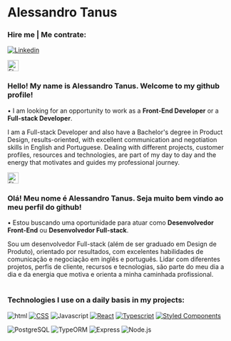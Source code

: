 # Alessandro Tanus

<div><h3>Hire me | Me contrate:</h3> <a href="https://www.linkedin.com/in/alessandro-tanus/"><img src="https://img.shields.io/badge/LinkedIn-0077B5?style=for-the-badge&amp;logo=linkedin&amp;logoColor=white" alt="Linkedin"></a></div>


<img src="https://em-content.zobj.net/thumbs/120/samsung/349/flag-united-states_1f1fa-1f1f8.png" srcset="https://em-content.zobj.net/thumbs/240/samsung/349/flag-united-states_1f1fa-1f1f8.png 2x" alt="Flag: United States on Samsung One UI 5.0" width="25" height="25"><h3>Hello! My name is Alessandro Tanus. Welcome to my github profile!</h3>


• I am looking for an opportunity to work as a <strong>Front-End Developer</strong> or a <strong>Full-stack Developer</strong>.

I am a Full-stack Developer and also have a Bachelor's degree in Product Design, results-oriented, with excellent communication and negotiation skills in English and Portuguese. 
Dealing with different projects, customer profiles, resources and technologies, are part of my day to day and the energy that motivates and guides my professional journey.

<img src="https://em-content.zobj.net/thumbs/120/samsung/349/flag-brazil_1f1e7-1f1f7.png" srcset="https://em-content.zobj.net/thumbs/240/samsung/349/flag-brazil_1f1e7-1f1f7.png 2x" alt="Flag: Brazil on Samsung One UI 5.0" width="25" height="25"><h3>Olá! Meu nome é Alessandro Tanus. Seja muito bem vindo ao meu perfil do github!</h3>

• Estou buscando uma oportunidade para atuar como <strong>Desenvolvedor Front-End</strong> ou <strong>Desenvolvedor Full-stack</strong>.

Sou um  desenvolvedor Full-stack (além de ser graduado em Design de Produto), orientado por resultados, com excelentes habilidades de comunicação e negociação em inglês e português. 
Lidar com diferentes projetos, perfis de cliente, recursos e tecnologias, são parte do meu dia a dia e da energia que motiva e orienta a minha caminhada profissional.

#

<h3>Technologies I use on a daily basis in my projects:</h3>

<div>
<img src="https://camo.githubusercontent.com/d63d473e728e20a286d22bb2226a7bf45a2b9ac6c72c59c0e61e9730bfe4168c/68747470733a2f2f696d672e736869656c64732e696f2f62616467652f48544d4c352d4533344632363f7374796c653d666f722d7468652d6261646765266c6f676f3d68746d6c35266c6f676f436f6c6f723d7768697465" alt="html" data-canonical-src="https://img.shields.io/badge/HTML5-E34F26?style=for-the-badge&amp;logo=html5&amp;logoColor=white" style="max-width: 100%;">
<a target="_blank" rel="noopener noreferrer nofollow" href="https://camo.githubusercontent.com/3a0f693cfa032ea4404e8e02d485599bd0d192282b921026e89d271aaa3d7565/68747470733a2f2f696d672e736869656c64732e696f2f62616467652f435353332d3135373242363f7374796c653d666f722d7468652d6261646765266c6f676f3d63737333266c6f676f436f6c6f723d7768697465"><img src="https://camo.githubusercontent.com/3a0f693cfa032ea4404e8e02d485599bd0d192282b921026e89d271aaa3d7565/68747470733a2f2f696d672e736869656c64732e696f2f62616467652f435353332d3135373242363f7374796c653d666f722d7468652d6261646765266c6f676f3d63737333266c6f676f436f6c6f723d7768697465" alt="CSS" data-canonical-src="https://img.shields.io/badge/CSS3-1572B6?style=for-the-badge&amp;logo=css3&amp;logoColor=white" style="max-width: 100%;"></a>
<img src="https://camo.githubusercontent.com/9d07c04bdd98c662d5df9d4e1cc1de8446ffeaebca330feb161f1fb8e1188204/68747470733a2f2f696d672e736869656c64732e696f2f62616467652f4a6176615363726970742d4637444631453f7374796c653d666f722d7468652d6261646765266c6f676f3d6a617661736372697074266c6f676f436f6c6f723d626c61636b" alt="Javascript" data-canonical-src="https://img.shields.io/badge/JavaScript-F7DF1E?style=for-the-badge&amp;logo=javascript&amp;logoColor=black" style="max-width: 100%;">
<a target="_blank" rel="noopener noreferrer nofollow" href="https://camo.githubusercontent.com/268ac512e333b69600eb9773a8f80b7a251f4d6149642a50a551d4798183d621/68747470733a2f2f696d672e736869656c64732e696f2f62616467652f52656163742d3230323332413f7374796c653d666f722d7468652d6261646765266c6f676f3d7265616374266c6f676f436f6c6f723d363144414642"><img src="https://camo.githubusercontent.com/268ac512e333b69600eb9773a8f80b7a251f4d6149642a50a551d4798183d621/68747470733a2f2f696d672e736869656c64732e696f2f62616467652f52656163742d3230323332413f7374796c653d666f722d7468652d6261646765266c6f676f3d7265616374266c6f676f436f6c6f723d363144414642" alt="React" data-canonical-src="https://img.shields.io/badge/React-20232A?style=for-the-badge&amp;logo=react&amp;logoColor=61DAFB" style="max-width: 100%;"></a>
<a target="_blank" rel="noopener noreferrer nofollow" href="https://camo.githubusercontent.com/6cf9abe9d706421df40ff4feff208a5728df2b77f9eb21f24d09df00a0d69203/68747470733a2f2f696d672e736869656c64732e696f2f62616467652f547970655363726970742d3030374143433f7374796c653d666f722d7468652d6261646765266c6f676f3d74797065736372697074266c6f676f436f6c6f723d7768697465"><img src="https://camo.githubusercontent.com/6cf9abe9d706421df40ff4feff208a5728df2b77f9eb21f24d09df00a0d69203/68747470733a2f2f696d672e736869656c64732e696f2f62616467652f547970655363726970742d3030374143433f7374796c653d666f722d7468652d6261646765266c6f676f3d74797065736372697074266c6f676f436f6c6f723d7768697465" alt="Typescript" data-canonical-src="https://img.shields.io/badge/TypeScript-007ACC?style=for-the-badge&amp;logo=typescript&amp;logoColor=white" style="max-width: 100%;"></a>
<a target="_blank" rel="noopener noreferrer nofollow" href="https://camo.githubusercontent.com/41326de293d3848e2ab0f29bf1680427128757fe6b586ceddf1097cb4eeb5ff7/68747470733a2f2f696d672e736869656c64732e696f2f62616467652f7374796c65642d2d636f6d706f6e656e74732d4442373039333f7374796c653d666f722d7468652d6261646765266c6f676f3d7374796c65642d636f6d706f6e656e7473266c6f676f436f6c6f723d7768697465"><img src="https://camo.githubusercontent.com/41326de293d3848e2ab0f29bf1680427128757fe6b586ceddf1097cb4eeb5ff7/68747470733a2f2f696d672e736869656c64732e696f2f62616467652f7374796c65642d2d636f6d706f6e656e74732d4442373039333f7374796c653d666f722d7468652d6261646765266c6f676f3d7374796c65642d636f6d706f6e656e7473266c6f676f436f6c6f723d7768697465" alt="Styled Components" data-canonical-src="https://img.shields.io/badge/styled--components-DB7093?style=for-the-badge&amp;logo=styled-components&amp;logoColor=white" style="max-width: 100%;"></a>
   
</div>


<p>
  <img alt="PostgreSQL" src="https://img.shields.io/badge/PostgreSQL-007ACC?logo=postgreSQL&logoColor=white&style=for-the-badge" />
  <img alt="TypeORM" src="https://img.shields.io/badge/typeORM-DD0031?logo=typeorm&logoColor=white&style=for-the-badge" />
  <img alt="Express" src="https://img.shields.io/badge/Express-239120?logo=Express&logoColor=white&style=for-the-badge" />
  <img alt="Node.js" src="https://img.shields.io/badge/Node.js-green?logo=node.js&logoColor=white&style=for-the-badge" />
</p>

#

<!-- ![Alessandro's GitHub stats](https://github-readme-stats.vercel.app/api?username=aletanus&count_private=true) -->

<!-- [![Top Langs](https://github-readme-stats.vercel.app/api/top-langs/?username=anuraghazra&layout=compact)](https://github.com/anuraghazra/github-readme-stats)

[![Top Langs](https://github-readme-stats.vercel.app/api/top-langs/?username=anuraghazra&count-private=true&layout=compact)](https://github.com/anuraghazra/github-readme-stats)
 -->

